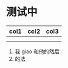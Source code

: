# 测试中

| col1 | col2 | col3 |
| ---- | ---- | ---- |
|      |      |      |
|      |      |      |

1. 我 giao
   和他的然后
1. 的法
